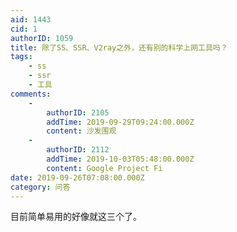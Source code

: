 ```yaml
---
aid: 1443
cid: 1
authorID: 1059
title: 除了SS、SSR、V2ray之外，还有别的科学上网工具吗？
tags:
    - ss
    - ssr
    - 工具
comments:
    -
        authorID: 2105
        addTime: 2019-09-29T09:24:00.000Z
        content: 沙发围观
    -
        authorID: 2112
        addTime: 2019-10-03T05:48:00.000Z
        content: Google Project Fi
date: 2019-09-26T07:08:00.000Z
category: 问答
---
```


目前简单易用的好像就这三个了。
